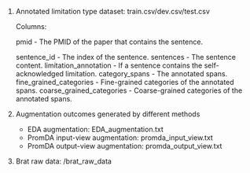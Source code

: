1. Annotated limitation type dataset: train.csv/dev.csv/test.csv

   Columns: 

   pmid - The PMID of the paper that contains the sentence. 

      sentence_id - The index of the sentence.
     sentences - The sentence content.
     limitation_annotation - If a sentence contains the self-acknowledged limitation.
     category_spans - The annotated spans.
     fine_grained_categories - Fine-grained categories of the annotated spans.
     coarse_grained_categories - Coarse-grained categories of the annotated spans.

3. Augmentation outcomes generated by different methods
   * EDA augmentation: EDA_augmentation.txt
   * PromDA input-view augmentation: promda_input_view.txt
   * PromDA output-view augmentation: promda_output_view.txt
4. Brat raw data: /brat_raw_data
